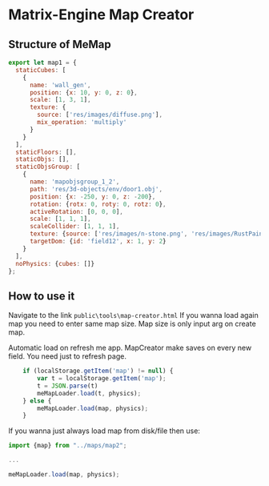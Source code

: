 # Matrix-Engine Map Creator

## Structure of MeMap

```js
export let map1 = {
  staticCubes: [
    {
      name: 'wall_gen',
      position: {x: 10, y: 0, z: 0},
      scale: [1, 3, 1],
      texture: {
        source: ['res/images/diffuse.png'],
        mix_operation: 'multiply'
      }
    }
  ],
  staticFloors: [],
  staticObjs: [],
  staticObjsGroup: [
    {
      name: 'mapobjsgroup_1_2',
      path: 'res/3d-objects/env/door1.obj',
      position: {x: -250, y: 0, z: -200},
      rotation: {rotx: 0, roty: 0, rotz: 0},
      activeRotation: [0, 0, 0],
      scale: [1, 1, 1],
      scaleCollider: [1, 1, 1],
      texture: {source: ['res/images/n-stone.png', 'res/images/RustPaint.jpg'], mix_operation: 'multiply'},
      targetDom: {id: 'field12', x: 1, y: 2}
    }
  ],
  noPhysics: {cubes: []}
};
```

## How to use it

Navigate to the link `public\tools\map-creator.html`
If you wanna load again map you need to enter same map size.
Map size is only input arg on create map.

Automatic load on refresh me app. MapCreator make saves on every new field.
You need just to refresh page.
```js
	if (localStorage.getItem('map') != null) {
		var t = localStorage.getItem('map');
		t = JSON.parse(t)
		meMapLoader.load(t, physics);
	} else {
		meMapLoader.load(map, physics);
	}
```

If you wanna just always load map from disk/file then use:
```js
import {map} from "../maps/map2";

...

meMapLoader.load(map, physics);
```